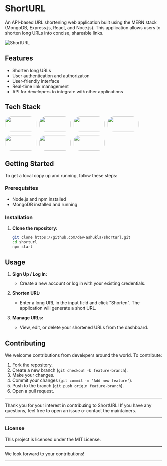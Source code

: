# ShortURL

An API-based URL shortening web application built using the MERN stack (MongoDB, Express.js, React, and Node.js). This application allows users to shorten long URLs into concise, shareable links.

![ShortURL](https://img.shields.io/badge/ShortURL-v1.0-brightgreen)

## Features

- Shorten long URLs
- User authentication and authorization
- User-friendly interface
- Real-time link management
- API for developers to integrate with other applications

## Tech Stack

<div style="display: flex; flex-wrap: wrap; gap: 10px;">
  <img src="https://img.shields.io/badge/Express.js-404D59?style=for-the-badge" width="100" height="50" style="border-radius: 20px;"/>
  <img src="https://img.shields.io/badge/Node.js-43853D?style=for-the-badge&logo=node.js&logoColor=white" width="100" height="50" style="border-radius: 20px;"/>
  <img src="https://img.shields.io/badge/MongoDB-4EA94B?style=for-the-badge&logo=mongodb&logoColor=white" width="100" height="50" style="border-radius: 20px;"/>
  <img src="https://img.shields.io/badge/JavaScript-F7DF1E?style=for-the-badge&logo=javascript&logoColor=black" width="100" height="50" style="border-radius: 20px;"/>
  <img src="https://img.shields.io/badge/Postman-FF6C37?style=for-the-badge&logo=postman&logoColor=white" width="100" height="50" style="border-radius: 20px;"/>
  <img src="https://img.shields.io/badge/Docker-2496ED?style=for-the-badge&logo=docker&logoColor=white" width="100" height="50" style="border-radius: 20px;"/>
  <img src="https://img.shields.io/badge/Git-F05032?style=for-the-badge&logo=git&logoColor=white" width="100" height="50" style="border-radius: 20px;"/>
</div>

## Getting Started

To get a local copy up and running, follow these steps:

### Prerequisites

- Node.js and npm installed
- MongoDB installed and running

### Installation

1. **Clone the repository:**
   ```bash
   git clone https://github.com/dev-ashukla/shorturl.git
   cd shorturl
   npm start
   ```

## Usage

1. **Sign Up / Log In:**
   - Create a new account or log in with your existing credentials.

2. **Shorten URL:**
   - Enter a long URL in the input field and click "Shorten". The application will generate a short URL.

3. **Manage URLs:**
   - View, edit, or delete your shortened URLs from the dashboard.


## Contributing

We welcome contributions from developers around the world. To contribute:

1. Fork the repository.
2. Create a new branch (`git checkout -b feature-branch`).
3. Make your changes.
4. Commit your changes (`git commit -m 'Add new feature'`).
5. Push to the branch (`git push origin feature-branch`).
6. Open a pull request.

---

Thank you for your interest in contributing to ShortURL! If you have any questions, feel free to open an issue or contact the maintainers.

---

### License

This project is licensed under the MIT License.

---

We look forward to your contributions!

---
